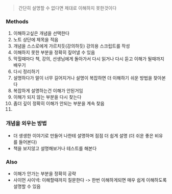 > 간단히 설명할 수 없다면 제대로 이해하지 못한것이다 

### Methods

1. 이해하고싶은 개념을 선택한다
  1. 노트 상단에 제목을 적음 
1. 개념을 스스로에게 가르치듯(강의하듯) 강의용 스크립트를 작성
  1. 이해하지 못한 부분을 정확히 짚어낼 수 있음
1. 막힐때마다 책, 강의, 선생님에게 돌아가서 다시 읽거나 다시 듣고 이해가 될때까지 배우기
1. 다시 정리하기
  1. 설명하다가 말이 너무 길어지거나 설명이 복잡하면 더 이해하기 쉬운 방법을 찾아본다
  1. 복잡하게 설명하는건 이해가 안된거임 
1. 이해가 되지 않는 부분을 다시 찾는다
  1. 좀더 깊이 정확히 이해가 안되는 부분을 계속 찾음
  1. 

### 개념을 외우는 방법

- 더 생생한 이야기로 만들어 나한테 설명하며 점점 더 쉽게 설명 (더 쉬운 좋은 비유를 들어본다)
- 책을 보지않고 설명해보거나 테스트를 해본다 

### Also

- 이해가 안가는 부분을 정확히 공략
- 사이먼 사이넥: 이해할때까지 질문한다 -> 한번 이해하게되면 매우 쉽게 이해하도록 설명할 수 있음 
